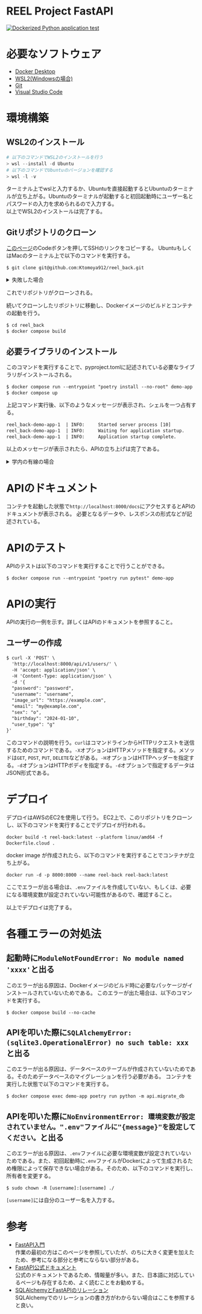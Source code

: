 # REEL Project FastAPI
[![Dockerized Python application test](https://github.com/Ktomoya912/reel_back/actions/workflows/test_api.yml/badge.svg)](https://github.com/Ktomoya912/reel_back/actions/workflows/test_api.yml)



# 必要なソフトウェア
- [Docker Desktop](https://www.docker.com/products/docker-desktop)
- [WSL2(Windowsの場合)](https://docs.microsoft.com/ja-jp/windows/wsl/install-win10)
- [Git](https://git-scm.com/downloads)
- [Visual Studio Code](https://azure.microsoft.com/ja-jp/products/visual-studio-code/)

# 環境構築
## WSL2のインストール

```PowerShell
# 以下のコマンドでWSL2のインストールを行う
> wsl --install -d Ubuntu
# 以下のコマンドでUbuntuのバージョンを確認する
> wsl -l -v
```
ターミナル上でwslと入力するか、Ubuntuを直接起動するとUbuntuのターミナルが立ち上がる。Ubuntuのターミナルが起動すると初回起動時にユーザー名とパスワードの入力を求められるので入力する。  
以上でWSL2のインストールは完了する。

## Gitリポジトリのクローン
[このページ](https://github.com/Ktomoya912/reel_back)のCodeボタンを押してSSHのリンクをコピーする。
UbuntuもしくはMacのターミナル上で以下のコマンドを実行する。
```shell
$ git clone git@github.com:Ktomoya912/reel_back.git
```

<details><summary>失敗した場合</summary>
認証失敗のエラーが出た場合、SSHでクローンを行うようにする。
初めにSSHの鍵を作成する。

### SSHの鍵の作成

```shell
$ cd ~
$ mkdir .ssh
$ cd .ssh
$ ssh-keygen -t rsa
```

```shell
Enter file in which to save the key (/home/ユーザー名/.ssh/id_rsa): github
Enter passphrase (empty for no passphrase): そのままEnter
Enter same passphrase again: そのままEnter
```

以上で鍵の作成が終了する。
続いて作成した鍵をGitHubに登録する。
#### GitHubに公開鍵を登録
windowsのwsl2上で行っている場合は以下のコマンドを実行する。

```shell
$ cat github.pub | clip.exe
```

macの場合は以下のコマンドを実行する。

```shell
$ cat github.pub | pbcopy
```

以上でクリップボードに公開鍵がコピーされるので、GitHubの[SSH and GPG keys](
    https://github.com/settings/keys)にアクセスし、New SSH keyをクリックする。
![New SSH key](./documents/SSHCONFIG.png)
titleは任意の名前を入力する。keyにはクリップボードにコピーした公開鍵を貼り付ける。
これでGitHubに公開鍵が登録される。

#### configファイルの作成
configファイルを作成することで、GitHubにSSHでアクセスする際に公開鍵を使用するようにする。

```shell
vi ~/.ssh/config
```
以下の内容を記述する。
```shell
Host github
  HostName github.com
  User git
  IdentityFile ~/.ssh/github
  Port 22
  # もし学内で優先接続を行う場合は以下の行を追加する
  ProxyCommand nc -X connect -x proxy.noc.kochi-tech.ac.jp:3128 %h %p
```

#### リポジトリのクローン

```shell
$ git clone github:Ktomoya912/reel_back.git
```

</details>

これでリポジトリがクローンされる。

続いてクローンしたリポジトリに移動し、Dockerイメージのビルドとコンテナの起動を行う。

```shell
$ cd reel_back
$ docker compose build
```

## 必要ライブラリのインストール
このコマンドを実行することで、pyproject.tomlに記述されている必要なライブラリがインストールされる。
```shell
$ docker compose run --entrypoint "poetry install --no-root" demo-app
$ docker compose up
```

上記コマンド実行後、以下のようなメッセージが表示され、シェルを一つ占有する。
```shell
reel_back-demo-app-1  | INFO:     Started server process [10]
reel_back-demo-app-1  | INFO:     Waiting for application startup.
reel_back-demo-app-1  | INFO:     Application startup complete.
```

以上のメッセージが表示されたら、APIの立ち上げは完了である。


<details><summary>学内の有線の場合</summary>
Proxyの関係でビルドが失敗する場合がある。その場合は~/.bashrcに以下の内容を追記し、ターミナルを再起動する。

```shell
export http_proxy=http://proxy.noc.kochi-tech.ac.jp:3128
export https_proxy=http://proxy.noc.kochi-tech.ac.jp:3128
```
これで再度試してほしい。
</details>

# APIのドキュメント
コンテナを起動した状態で`http://localhost:8000/docs`にアクセスするとAPIのドキュメントが表示される。
必要となるデータや、レスポンスの形式などが記述されている。

# APIのテスト
APIのテストは以下のコマンドを実行することで行うことができる。
```shell
$ docker compose run --entrypoint "poetry run pytest" demo-app
```

# APIの実行
APIの実行の一例を示す。詳しくはAPIのドキュメントを参照すること。

## ユーザーの作成
```shell
$ curl -X 'POST' \
  'http://localhost:8000/api/v1/users/' \
  -H 'accept: application/json' \
  -H 'Content-Type: application/json' \
  -d '{
  "password": "password",
  "username": "username",
  "image_url": "https://example.com",
  "email": "my@example.com",
  "sex": "o",
  "birthday": "2024-01-10",
  "user_type": "g"
}'
```
このコマンドの説明を行う。`curl`はコマンドラインからHTTPリクエストを送信するためのコマンドである。`-X`オプションはHTTPメソッドを指定する。メソッドは`GET`, `POST`, `PUT`, `DELETE`などがある。`-H`オプションはHTTPヘッダーを指定する。`-d`オプションはHTTPボディを指定する。`-d`オプションで指定するデータはJSON形式である。

# デプロイ
デプロイはAWSのEC2を使用して行う。
EC2上で、このリポジトリをクローンし、以下のコマンドを実行することでデプロイが行われる。
```shell
docker build -t reel-back:latest --platform linux/amd64 -f Dockerfile.cloud .
```
docker image が作成されたら、以下のコマンドを実行することでコンテナが立ち上がる。
```shell
docker run -d -p 8000:8000 --name reel-back reel-back:latest
```
ここでエラーが出る場合は、```.env```ファイルを作成していない、もしくは、必要になる環境変数が設定されていない可能性があるので、確認すること。

以上でデプロイは完了する。

# 各種エラーの対処法
## 起動時に`ModuleNotFoundError: No module named 'xxxx'`と出る
このエラーが出る原因は、Dockerイメージのビルド時に必要なパッケージがインストールされていないためである。
このエラーが出た場合は、以下のコマンドを実行する。
```shell
$ docker compose build --no-cache
```

## APIを叩いた際に`SQLAlchemyError: (sqlite3.OperationalError) no such table: xxx`と出る
このエラーが出る原因は、データベースのテーブルが作成されていないためである。そのためデータベースのマイグレーションを行う必要がある。
コンテナを実行した状態で以下のコマンドを実行する。
```shell
$ docker compose exec demo-app poetry run python -m api.migrate_db
```

## APIを叩いた際に`NoEnvironmentError: 環境変数が設定されていません。".env"ファイルに"{message}"を設定してください。`と出る
このエラーが出る原因は、`.env`ファイルに必要な環境変数が設定されていないためである。また、初回起動時に`.env`ファイルがDockerによって生成されるため権限によって保存できない場合がある。そのため、以下のコマンドを実行し、所有者を変更する。
```shell
$ sudo chown -R [username]:[username] ./
```
`[username]`には自分のユーザー名を入力する。

# 参考
- [FastAPI入門](https://zenn.dev/sh0nk/books/537bb028709ab9)  
    作業の最初の方はこのページを参照していたが、のちに大きく変更を加えたため、参考になる部分と参考にならない部分がある。
- [FastAPI公式ドキュメント](https://fastapi.tiangolo.com/ja/tutorial/)  
    公式のドキュメントであるため、情報量が多い。また、日本語に対応しているページも存在するため、よく読むことをお勧めする。
- [SQLAlchemyとFastAPIのリレーション](https://qiita.com/shimi7o/items/c009014b864c4412884a)  
    SQLAlchemyでのリレーションの書き方がわからない場合はここを参照すると良い。
